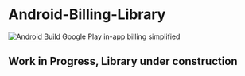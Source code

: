 # Android-Billing-Library
[![Android Build](https://github.com/DeveshRx/Android-Billing-Library/actions/workflows/android.yml/badge.svg)](https://github.com/DeveshRx/Android-Billing-Library/actions/workflows/android.yml)
Google Play in-app billing simplified

## Work in Progress, Library under construction
